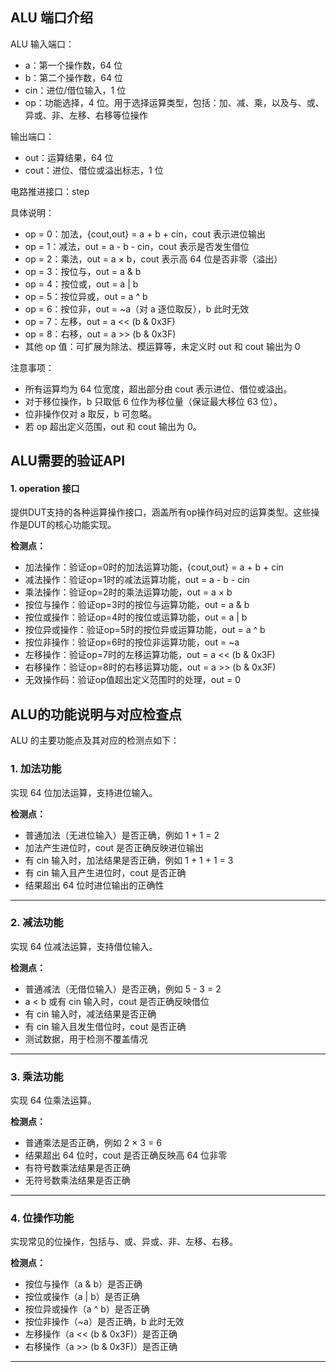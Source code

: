 ## ALU 端口介绍

ALU 输入端口：
- a：第一个操作数，64 位
- b：第二个操作数，64 位
- cin：进位/借位输入，1 位
- op：功能选择，4 位。用于选择运算类型，包括：加、减、乘，以及与、或、异或、非、左移、右移等位操作

输出端口：
- out：运算结果，64 位
- cout：进位、借位或溢出标志，1 位

电路推进接口：step

具体说明：
- op = 0：加法，{cout,out} = a + b + cin，cout 表示进位输出
- op = 1：减法，out = a - b - cin，cout 表示是否发生借位
- op = 2：乘法，out = a × b，cout 表示高 64 位是否非零（溢出）
- op = 3：按位与，out = a & b
- op = 4：按位或，out = a | b
- op = 5：按位异或，out = a ^ b
- op = 6：按位非，out = ~a（对 a 逐位取反），b 此时无效
- op = 7：左移，out = a << (b & 0x3F)
- op = 8：右移，out = a >> (b & 0x3F)
- 其他 op 值：可扩展为除法、模运算等，未定义时 out 和 cout 输出为 0

注意事项：
- 所有运算均为 64 位宽度，超出部分由 cout 表示进位、借位或溢出。
- 对于移位操作，b 只取低 6 位作为移位量（保证最大移位 63 位）。
- 位非操作仅对 a 取反，b 可忽略。
- 若 op 超出定义范围，out 和 cout 输出为 0。

## ALU需要的验证API

<FG-API>

#### 1. operation 接口 <FC-OPERATION>

提供DUT支持的各种运算操作接口，涵盖所有op操作码对应的运算类型。这些操作是DUT的核心功能实现。

**检测点：**
- <CK-ADD> 加法操作：验证op=0时的加法运算功能，{cout,out} = a + b + cin
- <CK-SUB> 减法操作：验证op=1时的减法运算功能，out = a - b - cin  
- <CK-MUL> 乘法操作：验证op=2时的乘法运算功能，out = a × b
- <CK-AND> 按位与操作：验证op=3时的按位与运算功能，out = a & b
- <CK-OR> 按位或操作：验证op=4时的按位或运算功能，out = a | b
- <CK-XOR> 按位异或操作：验证op=5时的按位异或运算功能，out = a ^ b
- <CK-NOT> 按位非操作：验证op=6时的按位非运算功能，out = ~a
- <CK-SHL> 左移操作：验证op=7时的左移运算功能，out = a << (b & 0x3F)
- <CK-SHR> 右移操作：验证op=8时的右移运算功能，out = a >> (b & 0x3F)
- <CK-INVALID> 无效操作码：验证op值超出定义范围时的处理，out = 0

## ALU的功能说明与对应检查点

ALU 的主要功能点及其对应的检测点如下：

<FG-SIMPLE>

### 1. 加法功能 <FC-ADD>
实现 64 位加法运算，支持进位输入。

**检测点：**
- <CK-NORM> 普通加法（无进位输入）是否正确，例如 1 + 1 = 2
- <CK-CARRY> 加法产生进位时，cout 是否正确反映进位输出
- <CK-CIN-NORM> 有 cin 输入时，加法结果是否正确，例如 1 + 1 + 1 = 3
- <CK-CIN-CARRY> 有 cin 输入且产生进位时，cout 是否正确
- <CK-OVERFLOW> 结果超出 64 位时进位输出的正确性

---

### 2. 减法功能 <FC-SUB>
实现 64 位减法运算，支持借位输入。

**检测点：**
- <CK-NORM> 普通减法（无借位输入）是否正确，例如 5 - 3 = 2
- <CK-BORROW> a < b 或有 cin 输入时，cout 是否正确反映借位
- <CK-CIN-NORM> 有 cin 输入时，减法结果是否正确
- <CK-CIN-BORROW> 有 cin 输入且发生借位时，cout 是否正确
- <CK-UN-COVERED> 测试数据，用于检测不覆盖情况

---

<FG-HARD>

### 3. 乘法功能 <FC-MUL>
实现 64 位乘法运算。

**检测点：**
- <CK-NORM> 普通乘法是否正确，例如 2 × 3 = 6
- <CK-OVERFLOW> 结果超出 64 位时，cout 是否正确反映高 64 位非零
- <CK-SIGNED> 有符号数乘法结果是否正确
- <CK-UNSIGNED> 无符号数乘法结果是否正确

---

### 4. 位操作功能 <FC-BITOP>
实现常见的位操作，包括与、或、异或、非、左移、右移。

**检测点：**
- <CK-AND> 按位与操作（a & b）是否正确
- <CK-OR> 按位或操作（a | b）是否正确
- <CK-XOR> 按位异或操作（a ^ b）是否正确
- <CK-NOT> 按位非操作（~a）是否正确，b 此时无效
- <CK-SHL> 左移操作（a << (b & 0x3F)）是否正确
- <CK-SHR> 右移操作（a >> (b & 0x3F)）是否正确

---
